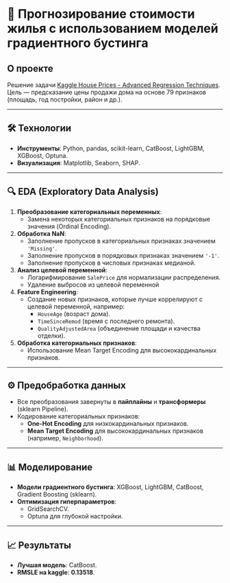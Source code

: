 # 🏡 Прогнозирование стоимости жилья с использованием моделей градиентного бустинга  

## О проекте  
Решение задачи [Kaggle House Prices - Advanced Regression Techniques](https://www.kaggle.com/competitions/house-prices-advanced-regression-techniques).  
Цель — предсказание цены продажи дома на основе 79 признаков (площадь, год постройки, район и др.).  

---

## 🛠️ Технологии  
- **Инструменты**: Python, pandas, scikit-learn, CatBoost, LightGBM, XGBoost, Optuna.  
- **Визуализация**: Matplotlib, Seaborn, SHAP.

---

## 🔍 EDA (Exploratory Data Analysis)  
1. **Преобразование категориальных переменных**:  
   - Замена некоторых категориальных признаков на порядковые значения (Ordinal Encoding).   
2. **Обработка NaN**:  
   - Заполнение пропусков в категориальных признаках значением `'Missing'`.  
   - Заполнение пропусков в порядковых признаках значением `'-1'`.
   - Заполнение пропусков в числовых признаках медианой.
3. **Анализ целевой переменной**:  
   - Логарифмирование `SalePrice` для нормализации распределения.
   - Удаление выбросов из целевой переменной  
4. **Feature Engineering**:  
   - Создание новых признаков, которые лучше коррелируют с целевой переменной, например:  
     - `HouseAge` (возраст дома).  
     - `TimeSinceRemod` (время с последнего ремонта).  
     - `QualityAdjustedArea` (объединение площади и качества отделки).  
5. **Обработка категориальных признаков**: 
   - Использование Mean Target Encoding для высококардинальных признаков.
     
---

## ⚙️ Предобработка данных  
- Все преобразования завернуты в **пайплайны** и **трансформеры** (sklearn Pipeline).  
- Кодирование категориальных признаков:  
  - **One-Hot Encoding** для низкокардинальных признаков.  
  - **Mean Target Encoding** для высококардинальных признаков (например, `Neighborhood`).    

---

## 📊 Моделирование  
- **Модели градиентного бустинга**: XGBoost, LightGBM, CatBoost, Gradient Boosting (sklearn).  
- **Оптимизация гиперпараметров**:  
  - GridSearchCV.  
  - Optuna для глубокой настройки.  

---

## 📈 Результаты  
- **Лучшая модель**: CatBoost.  
- **RMSLE на kaggle**: **0.13518**.   
